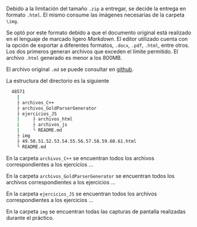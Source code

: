 Debido a la limitación del tamaño `.zip` a entregar, se decide la entrega en formato `.html`. El mismo consume las imágenes necesarias de la carpeta `\img`.

Se optó por este formato debido a que el documento original está realizado en el lenguaje de marcado ligero *Markdown*. El editor utilizado cuenta con la opción de exportar a diferentes formatos, `.docx`, `.pdf`, `.html`,  entre otros. Los dos primeros generan archivos que exceden el límite permitido. El archivo `.html` generado es menor a los 800MB.

El archivo original `.md` se puede consultar en [github]().

La estructura del directorio es la siguiente

```bash
  48571
	|
	├ archivos_C++
	├ archivos_GoldParserGenerator
	├ ejercicios_JS
	|     ├ archivos_html
	|	  ├ archivos_js
	|     └ README.md
	├ img
	├ 49.50.51.52.53.54.55.56.57.58.59.60.61.html
	└ README.md
```

En la carpeta `archivos_C++` se encuentran todos los archivos correspondientes a los ejercicios …

En la carpeta `archivos_GoldParserGenerator` se encuentran todos los archivos correspondientes a los ejercicios …

En la carpeta `ejercicios_JS` se encuentran todos los archivos correspondientes a los ejercicios …

En la carpeta `img` se encuentran todas las capturas de pantalla realizadas durante el práctico.
